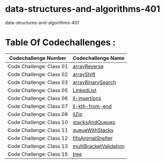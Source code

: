 # data-structures-and-algorithms-401
data-structures-and-algorithms-401

# Table Of Codechallenges :
| Codechallenge Number      | Codechallenge Name |
| ------------------------- | ------------------ |
| Code Challenge: Class 01  | [arrayReverse](https://github.com/401-advanced-javascript-AhmadMamdouh/data-structures-and-algorithms-401/tree/master/challenges/arrayReverse) |
| Code Challenge: Class 02  | [arrayShift](https://github.com/401-advanced-javascript-AhmadMamdouh/data-structures-and-algorithms-401/tree/master/challenges/arrayShift) |
| Code Challenge: Class 03  | [arrayBinarySearch](https://github.com/401-advanced-javascript-AhmadMamdouh/data-structures-and-algorithms-401/tree/array-binary-search/challenges/arrayBinarySearch) |
| Code Challenge: Class 05 |[LinkedList](https://github.com/401-advanced-javascript-AhmadMamdouh/data-structures-and-algorithms-401/tree/linked-list/challenges/Data-Structures/LinkedList)|
| Code Challenge: Class 06| [ll-insertions](https://github.com/401-advanced-javascript-AhmadMamdouh/data-structures-and-algorithms-401/tree/ll-insertions/challenges/Data-Structures/LinkedList)|
| Code Challenge: Class 07|[ll-kth-from-end](https://github.com/401-advanced-javascript-AhmadMamdouh/data-structures-and-algorithms-401/tree/ll-kth-from-end)|
|Code Challenge: Class 08|[llZip](https://github.com/401-advanced-javascript-AhmadMamdouh/data-structures-and-algorithms-401/tree/ll-zip/challenges/Data-Structures/llZip)|
| Code Challenge: Class 10|[stacksAndQueues](https://github.com/401-advanced-javascript-AhmadMamdouh/data-structures-and-algorithms-401/tree/stack-and-queue/challenges/stacksAndQueues)|
| Code Challenge: Class 11|[queueWithStacks](https://github.com/401-advanced-javascript-AhmadMamdouh/data-structures-and-algorithms-401/tree/queue-with-stacks/challenges/queueWithStacks)|
| Code Challenge: Class 12|[fifoAnimalShelter](https://github.com/401-advanced-javascript-AhmadMamdouh/data-structures-and-algorithms-401/tree/fifoAnimalShelter/challenges/fifoAnimalShelter)|
|Code Challenge: Class 13|[multiBracketValidation](https://github.com/401-advanced-javascript-AhmadMamdouh/data-structures-and-algorithms-401/tree/master/challenges/multiBracketValidation)|
|Code Challenge: Class 15|[tree](https://github.com/401-advanced-javascript-AhmadMamdouh/data-structures-and-algorithms-401/tree/master/challenges/tree)|